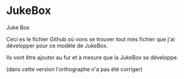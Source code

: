 # JukeBox
Juke Box

Ceci es le fichier Github où vons se trouver tout mes fichier que j'ai développer pour ce modèle de JukeBox. 


Ils vont être ajouter au fur et à mesure que la JukeBox se développe.



(dans cette version l'orthographe n'a pas été corriger) 
